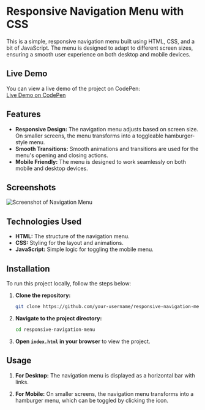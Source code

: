 # Responsive Navigation Menu with CSS

This is a simple, responsive navigation menu built using HTML, CSS, and a bit of JavaScript. The menu is designed to adapt to different screen sizes, ensuring a smooth user experience on both desktop and mobile devices.

## Live Demo

You can view a live demo of the project on CodePen:  
[Live Demo on CodePen](https://codepen.io/Kabilesh/pen/ZYGoBEe)

## Features

- **Responsive Design:** The navigation menu adjusts based on screen size. On smaller screens, the menu transforms into a toggleable hamburger-style menu.
- **Smooth Transitions:** Smooth animations and transitions are used for the menu's opening and closing actions.
- **Mobile Friendly:** The menu is designed to work seamlessly on both mobile and desktop devices.

## Screenshots

![Screenshot of Navigation Menu](./screenshot.png)

## Technologies Used

- **HTML:** The structure of the navigation menu.
- **CSS:** Styling for the layout and animations.
- **JavaScript:** Simple logic for toggling the mobile menu.

## Installation

To run this project locally, follow the steps below:

1. **Clone the repository:**
    ```bash
    git clone https://github.com/your-username/responsive-navigation-menu.git
    ```

2. **Navigate to the project directory:**
    ```bash
    cd responsive-navigation-menu
    ```

3. **Open `index.html` in your browser** to view the project.

## Usage

1. **For Desktop:**
   The navigation menu is displayed as a horizontal bar with links.
   
2. **For Mobile:**
   On smaller screens, the navigation menu transforms into a hamburger menu, which can be toggled by clicking the icon.
